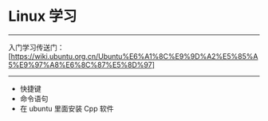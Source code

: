 # Linux 学习
***
入门学习传送门：<br>
[https://wiki.ubuntu.org.cn/Ubuntu%E6%A1%8C%E9%9D%A2%E5%85%A5%E9%97%A8%E6%8C%87%E5%8D%97]
***
- 快捷键
- 命令语句
- 在 ubuntu 里面安装 Cpp 软件
